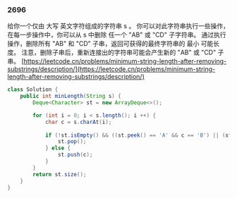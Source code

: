 ### 2696 
给你一个仅由 大写 英文字符组成的字符串 s 。
你可以对此字符串执行一些操作，在每一步操作中，你可以从 s 中删除 任一个 "AB" 或 "CD" 子字符串。
通过执行操作，删除所有 "AB" 和 "CD" 子串，返回可获得的最终字符串的 最小 可能长度。
注意，删除子串后，重新连接出的字符串可能会产生新的 "AB" 或 "CD" 子串。
[https://leetcode.cn/problems/minimum-string-length-after-removing-substrings/description/](https://leetcode.cn/problems/minimum-string-length-after-removing-substrings/description/)


```java
class Solution {
    public int minLength(String s) {
        Deque<Character> st = new ArrayDeque<>();

        for (int i = 0; i < s.length(); i ++) {
            char c = s.charAt(i);
            
            if (!st.isEmpty() && ((st.peek() == 'A' && c == 'B') || (st.peek() == 'C' && c == 'D'))) {
                st.pop();
            } else {
                st.push(c);
            }
        }
        return st.size();
    }
}
```